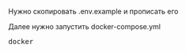 Нужно скопировать .env.example и прописать его

Далее нужно запустить docker-compose.yml

<pre>
docker 

</pre>
